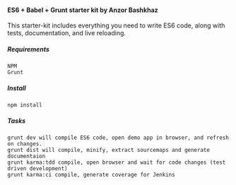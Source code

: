 #### ES6 + Babel + Grunt starter kit by Anzor Bashkhaz

This starter-kit includes everything you need to write ES6 code, along with tests, documentation, and live reloading.

##### Requirements
    NPM
    Grunt

##### Install
    npm install

##### Tasks
    grunt dev will compile ES6 code, open demo app in browser, and refresh on changes.
    grunt dist will compile, minify, extract sourcemaps and generate documentaion
    grunt karma:tdd compile, open browser and wait for code changes (test driven development)
    grunt karma:ci compile, generate coverage for Jenkins
